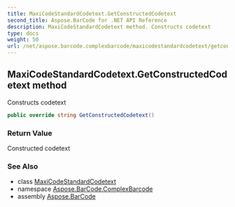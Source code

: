 ```yaml
---
title: MaxiCodeStandardCodetext.GetConstructedCodetext
second_title: Aspose.BarCode for .NET API Reference
description: MaxiCodeStandardCodetext method. Constructs codetext
type: docs
weight: 50
url: /net/aspose.barcode.complexbarcode/maxicodestandardcodetext/getconstructedcodetext/
---
```

## MaxiCodeStandardCodetext.GetConstructedCodetext method

Constructs codetext

```csharp
public override string GetConstructedCodetext()
```

### Return Value

Constructed codetext

### See Also

* class [MaxiCodeStandardCodetext](../)
* namespace [Aspose.BarCode.ComplexBarcode](../../../aspose.barcode.complexbarcode/)
* assembly [Aspose.BarCode](../../../)


